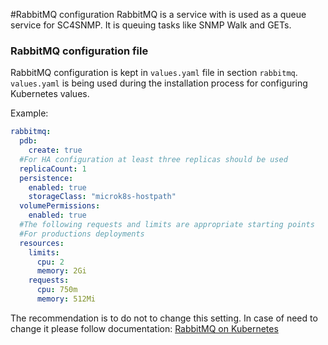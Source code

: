 #RabbitMQ configuration
RabbitMQ is a service with is used as a queue service for SC4SNMP. It is queuing tasks like SNMP Walk and GETs.  

### RabbitMQ configuration file

RabbitMQ configuration is kept in `values.yaml` file in section `rabbitmq`.
`values.yaml` is being used during the installation process for configuring Kubernetes values.

Example:
```yaml
rabbitmq:
  pdb:
    create: true
  #For HA configuration at least three replicas should be used
  replicaCount: 1
  persistence:
    enabled: true
    storageClass: "microk8s-hostpath"
  volumePermissions:
    enabled: true
  #The following requests and limits are appropriate starting points
  #For productions deployments
  resources: 
    limits:
      cpu: 2
      memory: 2Gi
    requests:
      cpu: 750m
      memory: 512Mi    
```

The recommendation is to do not to change this setting. In case of need to change it please follow documentation: [RabbitMQ on Kubernetes](https://github.com/bitnami/charts/tree/master/bitnami/rabbitmq/) 
